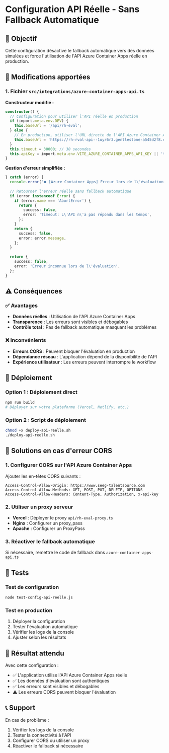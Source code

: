 # Configuration API Réelle - Sans Fallback Automatique

## 🎯 Objectif

Cette configuration désactive le fallback automatique vers des données simulées et force l'utilisation de l'API Azure Container Apps réelle en production.

## 🔧 Modifications apportées

### 1. Fichier `src/integrations/azure-container-apps-api.ts`

**Constructeur modifié :**
```typescript
constructor() {
  // Configuration pour utiliser l'API réelle en production
  if (import.meta.env.DEV) {
    this.baseUrl = '/api/rh-eval';
  } else {
    // En production, utiliser l'URL directe de l'API Azure Container Apps
    this.baseUrl = 'https://rh-rval-api--1uyr6r3.gentlestone-a545d2f8.canadacentral.azurecontainerapps.io';
  }
  this.timeout = 30000; // 30 secondes
  this.apiKey = import.meta.env.VITE_AZURE_CONTAINER_APPS_API_KEY || 'test-key-12345';
}
```

**Gestion d'erreur simplifiée :**
```typescript
} catch (error) {
  console.error('❌ [Azure Container Apps] Erreur lors de l\'évaluation:', error);
  
  // Retourner l'erreur réelle sans fallback automatique
  if (error instanceof Error) {
    if (error.name === 'AbortError') {
      return {
        success: false,
        error: 'Timeout: L\'API n\'a pas répondu dans les temps',
      };
    }
    return {
      success: false,
      error: error.message,
    };
  }
  
  return {
    success: false,
    error: 'Erreur inconnue lors de l\'évaluation',
  };
}
```

## ⚠️ Conséquences

### ✅ Avantages
- **Données réelles** : Utilisation de l'API Azure Container Apps
- **Transparence** : Les erreurs sont visibles et débogables
- **Contrôle total** : Pas de fallback automatique masquant les problèmes

### ❌ Inconvénients
- **Erreurs CORS** : Peuvent bloquer l'évaluation en production
- **Dépendance réseau** : L'application dépend de la disponibilité de l'API
- **Expérience utilisateur** : Les erreurs peuvent interrompre le workflow

## 🚀 Déploiement

### Option 1 : Déploiement direct
```bash
npm run build
# Déployer sur votre plateforme (Vercel, Netlify, etc.)
```

### Option 2 : Script de déploiement
```bash
chmod +x deploy-api-reelle.sh
./deploy-api-reelle.sh
```

## 🔧 Solutions en cas d'erreur CORS

### 1. Configurer CORS sur l'API Azure Container Apps
Ajouter les en-têtes CORS suivants :
```
Access-Control-Allow-Origin: https://www.seeg-talentsource.com
Access-Control-Allow-Methods: GET, POST, PUT, DELETE, OPTIONS
Access-Control-Allow-Headers: Content-Type, Authorization, x-api-key
```

### 2. Utiliser un proxy serveur
- **Vercel** : Déployer le proxy `api/rh-eval-proxy.ts`
- **Nginx** : Configurer un proxy_pass
- **Apache** : Configurer un ProxyPass

### 3. Réactiver le fallback automatique
Si nécessaire, remettre le code de fallback dans `azure-container-apps-api.ts`

## 📝 Tests

### Test de configuration
```bash
node test-config-api-reelle.js
```

### Test en production
1. Déployer la configuration
2. Tester l'évaluation automatique
3. Vérifier les logs de la console
4. Ajuster selon les résultats

## 🎯 Résultat attendu

Avec cette configuration :
- ✅ L'application utilise l'API Azure Container Apps réelle
- ✅ Les données d'évaluation sont authentiques
- ✅ Les erreurs sont visibles et débogables
- ⚠️ Les erreurs CORS peuvent bloquer l'évaluation

## 📞 Support

En cas de problème :
1. Vérifier les logs de la console
2. Tester la connectivité à l'API
3. Configurer CORS ou utiliser un proxy
4. Réactiver le fallback si nécessaire
